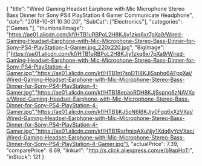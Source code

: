 {
	"title": "Wired Gaming Headset Earphone with Mic Microphone Stereo Bass Dinner for Sony PS4 PlayStation 4 Gamer Communicate Headphone",
	"date": "2018-10-31 10:30:20",
	"SubCat": ["Electronics"],
	"categories": ["Games "],
	"thumbnailImage": "https://ae01.alicdn.com/kf/HTB1uRBPoL2H8KJjy1zkq6xr7pXa9/Wired-Gaming-Headset-Earphone-with-Mic-Microphone-Stereo-Bass-Dinner-for-Sony-PS4-PlayStation-4-Gamer.jpg_220x220.jpg",
	"BigImage": ["https://ae01.alicdn.com/kf/HTB1uRBPoL2H8KJjy1zkq6xr7pXa9/Wired-Gaming-Headset-Earphone-with-Mic-Microphone-Stereo-Bass-Dinner-for-Sony-PS4-PlayStation-4-Gamer.jpg","https://ae01.alicdn.com/kf/HTB1nt7soDTI8KJjSsphq6AFppXai/Wired-Gaming-Headset-Earphone-with-Mic-Microphone-Stereo-Bass-Dinner-for-Sony-PS4-PlayStation-4-Gamer.jpg","https://ae01.alicdn.com/kf/HTB18epaoRDH8KJjSspnq6zNAVXas/Wired-Gaming-Headset-Earphone-with-Mic-Microphone-Stereo-Bass-Dinner-for-Sony-PS4-PlayStation-4-Gamer.jpg","https://ae01.alicdn.com/kf/HTB1jKJ5oN6I8KJjy0Fgq6xXzVXaj/Wired-Gaming-Headset-Earphone-with-Mic-Microphone-Stereo-Bass-Dinner-for-Sony-PS4-PlayStation-4-Gamer.jpg","https://ae01.alicdn.com/kf/HTB1RsrfmiqAXuNjy1Xdq6yYcVXac/Wired-Gaming-Headset-Earphone-with-Mic-Microphone-Stereo-Bass-Dinner-for-Sony-PS4-PlayStation-4-Gamer.jpg"],
	"actualPrice": 7.39,
	"comparePrice": 8.69,
	"linkurl": "http://s.click.aliexpress.com/e/b9apHoTI",
	"inStock": 121
}
